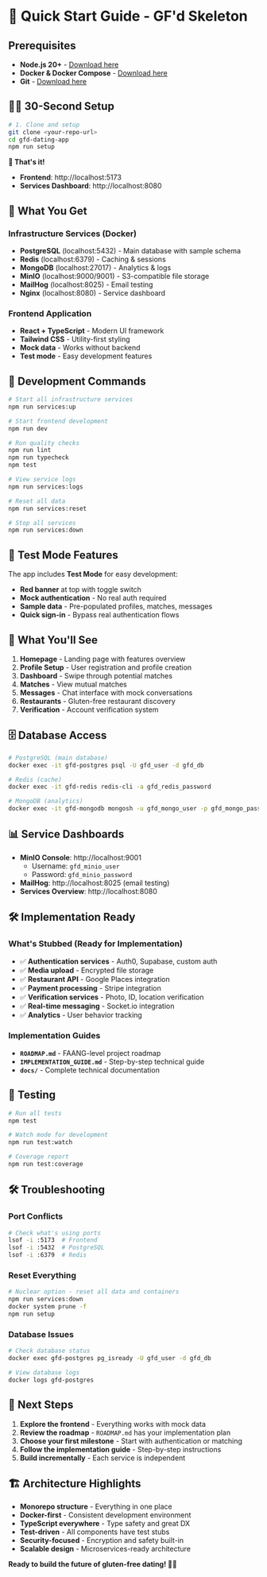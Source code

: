 # 🚀 Quick Start Guide - GF'd Skeleton

## Prerequisites

- **Node.js 20+** - [Download here](https://nodejs.org/)
- **Docker & Docker Compose** - [Download here](https://www.docker.com/products/docker-desktop/)
- **Git** - [Download here](https://git-scm.com/)

## 🏃‍♂️ 30-Second Setup

```bash
# 1. Clone and setup
git clone <your-repo-url>
cd gfd-dating-app
npm run setup
```

**🎉 That's it!** 

- **Frontend**: http://localhost:5173
- **Services Dashboard**: http://localhost:8080

## 🐳 What You Get

### Infrastructure Services (Docker)
- **PostgreSQL** (localhost:5432) - Main database with sample schema
- **Redis** (localhost:6379) - Caching & sessions  
- **MongoDB** (localhost:27017) - Analytics & logs
- **MinIO** (localhost:9000/9001) - S3-compatible file storage
- **MailHog** (localhost:8025) - Email testing
- **Nginx** (localhost:8080) - Service dashboard

### Frontend Application
- **React + TypeScript** - Modern UI framework
- **Tailwind CSS** - Utility-first styling
- **Mock data** - Works without backend
- **Test mode** - Easy development features

## 🔧 Development Commands

```bash
# Start all infrastructure services
npm run services:up

# Start frontend development
npm run dev

# Run quality checks
npm run lint
npm run typecheck
npm test

# View service logs
npm run services:logs

# Reset all data
npm run services:reset

# Stop all services
npm run services:down
```

## 🧪 Test Mode Features

The app includes **Test Mode** for easy development:

- **Red banner** at top with toggle switch
- **Mock authentication** - No real auth required
- **Sample data** - Pre-populated profiles, matches, messages
- **Quick sign-in** - Bypass real authentication flows

## 📱 What You'll See

1. **Homepage** - Landing page with features overview
2. **Profile Setup** - User registration and profile creation
3. **Dashboard** - Swipe through potential matches
4. **Matches** - View mutual matches
5. **Messages** - Chat interface with mock conversations
6. **Restaurants** - Gluten-free restaurant discovery
7. **Verification** - Account verification system

## 🗄️ Database Access

```bash
# PostgreSQL (main database)
docker exec -it gfd-postgres psql -U gfd_user -d gfd_db

# Redis (cache)
docker exec -it gfd-redis redis-cli -a gfd_redis_password

# MongoDB (analytics)
docker exec -it gfd-mongodb mongosh -u gfd_mongo_user -p gfd_mongo_password
```

## 📊 Service Dashboards

- **MinIO Console**: http://localhost:9001
  - Username: `gfd_minio_user`
  - Password: `gfd_minio_password`
- **MailHog**: http://localhost:8025 (email testing)
- **Services Overview**: http://localhost:8080

## 🛠️ Implementation Ready

### What's Stubbed (Ready for Implementation)
- ✅ **Authentication services** - Auth0, Supabase, custom auth
- ✅ **Media upload** - Encrypted file storage
- ✅ **Restaurant API** - Google Places integration
- ✅ **Payment processing** - Stripe integration
- ✅ **Verification services** - Photo, ID, location verification
- ✅ **Real-time messaging** - Socket.io integration
- ✅ **Analytics** - User behavior tracking

### Implementation Guides
- **`ROADMAP.md`** - FAANG-level project roadmap
- **`IMPLEMENTATION_GUIDE.md`** - Step-by-step technical guide
- **`docs/`** - Complete technical documentation

## 🧪 Testing

```bash
# Run all tests
npm test

# Watch mode for development
npm run test:watch

# Coverage report
npm run test:coverage
```

## 🛠️ Troubleshooting

### Port Conflicts
```bash
# Check what's using ports
lsof -i :5173  # Frontend
lsof -i :5432  # PostgreSQL
lsof -i :6379  # Redis
```

### Reset Everything
```bash
# Nuclear option - reset all data and containers
npm run services:down
docker system prune -f
npm run setup
```

### Database Issues
```bash
# Check database status
docker exec gfd-postgres pg_isready -U gfd_user -d gfd_db

# View database logs
docker logs gfd-postgres
```

## 🎯 Next Steps

1. **Explore the frontend** - Everything works with mock data
2. **Review the roadmap** - `ROADMAP.md` has your implementation plan
3. **Choose your first milestone** - Start with authentication or matching
4. **Follow the implementation guide** - Step-by-step instructions
5. **Build incrementally** - Each service is independent

## 🏗️ Architecture Highlights

- **Monorepo structure** - Everything in one place
- **Docker-first** - Consistent development environment
- **TypeScript everywhere** - Type safety and great DX
- **Test-driven** - All components have test stubs
- **Security-focused** - Encryption and safety built-in
- **Scalable design** - Microservices-ready architecture

**Ready to build the future of gluten-free dating! 🌾💙**